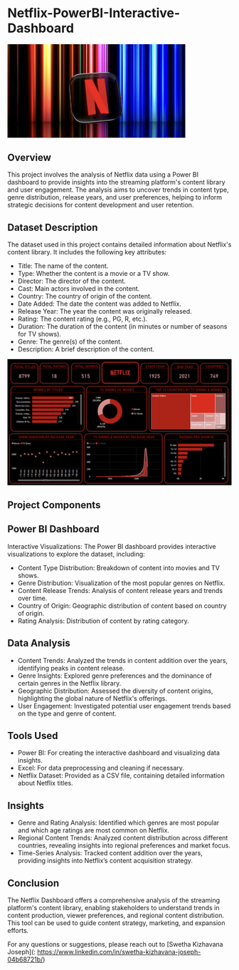 # Netflix-PowerBI-Interactive-Dashboard

<img src="Netflix.png" alt="Netflix" width="400"/>

## Overview
This project involves the analysis of Netflix data using a Power BI dashboard to provide insights into the streaming platform's content library and user engagement. The analysis aims to uncover trends in content type, genre distribution, release years, and user preferences, helping to inform strategic decisions for content development and user retention.

## Dataset Description
The dataset used in this project contains detailed information about Netflix's content library. It includes the following key attributes:

* Title: The name of the content.
* Type: Whether the content is a movie or a TV show.
* Director: The director of the content.
* Cast: Main actors involved in the content.
* Country: The country of origin of the content.
* Date Added: The date the content was added to Netflix.
* Release Year: The year the content was originally released.
* Rating: The content rating (e.g., PG, R, etc.).
* Duration: The duration of the content (in minutes or number of seasons for TV shows).
* Genre: The genre(s) of the content.
* Description: A brief description of the content.

<img src="Netflix Dashboard.png" alt="Netflix Dashboard" width="800"/>

## Project Components
## Power BI Dashboard
Interactive Visualizations: The Power BI dashboard provides interactive visualizations to explore the dataset, including:
* Content Type Distribution: Breakdown of content into movies and TV shows.
* Genre Distribution: Visualization of the most popular genres on Netflix.
* Content Release Trends: Analysis of content release years and trends over time.
* Country of Origin: Geographic distribution of content based on country of origin.
* Rating Analysis: Distribution of content by rating category.

## Data Analysis
* Content Trends: Analyzed the trends in content addition over the years, identifying peaks in content release.
* Genre Insights: Explored genre preferences and the dominance of certain genres in the Netflix library.
* Geographic Distribution: Assessed the diversity of content origins, highlighting the global nature of Netflix's offerings.
* User Engagement: Investigated potential user engagement trends based on the type and genre of content.

## Tools Used
* Power BI: For creating the interactive dashboard and visualizing data insights.
* Excel: For data preprocessing and cleaning if necessary.
* Netflix Dataset: Provided as a CSV file, containing detailed information about Netflix titles.

## Insights
* Genre and Rating Analysis: Identified which genres are most popular and which age ratings are most common on Netflix.
* Regional Content Trends: Analyzed content distribution across different countries, revealing insights into regional preferences and market focus.
* Time-Series Analysis: Tracked content addition over the years, providing insights into Netflix’s content acquisition strategy.

## Conclusion
The Netflix Dashboard offers a comprehensive analysis of the streaming platform's content library, enabling stakeholders to understand trends in content production, viewer preferences, and regional content distribution. This tool can be used to guide content strategy, marketing, and expansion efforts.

For any questions or suggestions, please reach out to [Swetha Kizhavana Joseph](: https://www.linkedin.com/in/swetha-kizhavana-joseph-04b68721b/)


